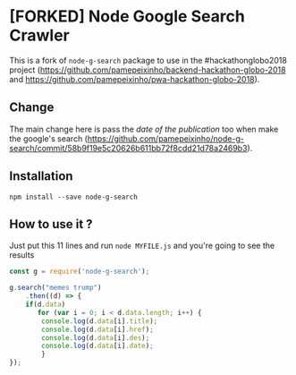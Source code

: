 # [FORKED] Node Google Search Crawler

This is a fork of `node-g-search` package to use in the #hackathonglobo2018 project (https://github.com/pamepeixinho/backend-hackathon-globo-2018 and https://github.com/pamepeixinho/pwa-hackathon-globo-2018).

## Change

The main change here is pass the *date of the publication* too when make the google's search (https://github.com/pamepeixinho/node-g-search/commit/58b9f19e5c20626b611bb72f8cdd21d78a2469b3).

## Installation

	npm install --save node-g-search

## How to use it ?

Just put this 11 lines and run `node MYFILE.js` and you're going to see the results

```js
const g = require('node-g-search');

g.search("memes trump")
    .then((d) => {
	if(d.data)
	   for (var i = 0; i < d.data.length; i++) {
		console.log(d.data[i].title);
		console.log(d.data[i].href);
		console.log(d.data[i].des);
		console.log(d.data[i].date);
	    }
});
```


